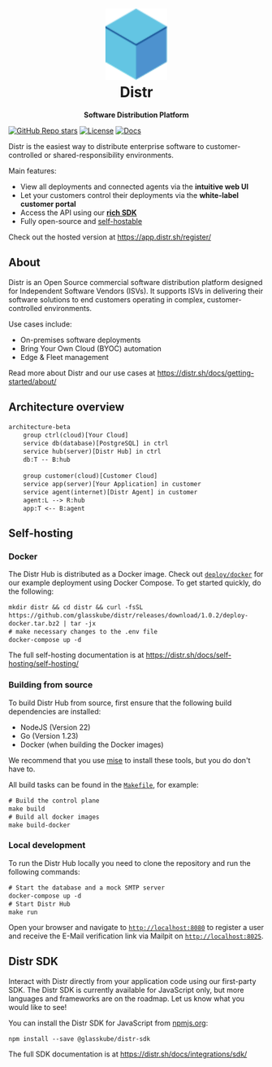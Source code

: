 <h1 align="center">
  <a href="https://distr.sh/" target="_blank">
    <img alt="" src="frontend/ui/public/distr-logo.svg" style="height: 5em;">
  </a>
  <br>
  Distr
</h1>

<div align="center">

**Software Distribution Platform**

</div>

[![GitHub Repo stars](https://img.shields.io/github/stars/glasskube/distr?style=flat)](https://github.com/glasskube/distr)
[![License](https://img.shields.io/badge/License-Apache_2.0-blue.svg)](https://opensource.org/licenses/Apache-2.0)
[![Docs](https://img.shields.io/badge/docs-distr.sh-blue)](https://distr.sh/docs/?utm_source=github)

Distr is the easiest way to distribute enterprise software to customer-controlled or shared-responsibility environments.

Main features:

- View all deployments and connected agents via the **intuitive web UI**
- Let your customers control their deployments via the **white-label customer portal**
- Access the API using our [**rich SDK**](#distr-sdk)
- Fully open-source and [self-hostable](#self-hosting)

Check out the hosted version at https://app.distr.sh/register/

## About

Distr is an Open Source commercial software distribution platform designed for Independent Software Vendors (ISVs).
It supports ISVs in delivering their software solutions to end customers operating in complex, customer-controlled environments.

Use cases include:

- On-premises software deployments
- Bring Your Own Cloud (BYOC) automation
- Edge & Fleet management

Read more about Distr and our use cases at https://distr.sh/docs/getting-started/about/

## Architecture overview

```mermaid
architecture-beta
    group ctrl(cloud)[Your Cloud]
    service db(database)[PostgreSQL] in ctrl
    service hub(server)[Distr Hub] in ctrl
    db:T -- B:hub

    group customer(cloud)[Customer Cloud]
    service app(server)[Your Application] in customer
    service agent(internet)[Distr Agent] in customer
    agent:L --> R:hub
    app:T <-- B:agent
```

## Self-hosting

### Docker

The Distr Hub is distributed as a Docker image.
Check out [`deploy/docker`](deploy/docker) for our example deployment using Docker Compose.
To get started quickly, do the following:

<!-- x-release-please-start-version -->

```shell
mkdir distr && cd distr && curl -fsSL https://github.com/glasskube/distr/releases/download/1.0.2/deploy-docker.tar.bz2 | tar -jx
# make necessary changes to the .env file
docker-compose up -d
```

<!-- x-release-please-end -->

The full self-hosting documentation is at https://distr.sh/docs/self-hosting/self-hosting/

### Building from source

To build Distr Hub from source, first ensure that the following build dependencies are installed:

- NodeJS (Version 22)
- Go (Version 1.23)
- Docker (when building the Docker images)

We recommend that you use [mise](https://mise.jdx.dev/) to install these tools, but you do don't have to.

All build tasks can be found in the [`Makefile`](Makefile), for example:

```shell
# Build the control plane
make build
# Build all docker images
make build-docker
```

### Local development

To run the Distr Hub locally you need to clone the repository and run the following commands:

```shell
# Start the database and a mock SMTP server
docker-compose up -d
# Start Distr Hub
make run
```

Open your browser and navigate to [`http://localhost:8080`](http://localhost:8080) to register a user
and receive the E-Mail verification link via Mailpit on [`http://localhost:8025`](http://localhost:8025).

## Distr SDK

Interact with Distr directly from your application code using our first-party SDK.
The Distr SDK is currently available for JavaScript only, but more languages and frameworks are on the roadmap.
Let us know what you would like to see!

You can install the Distr SDK for JavaScript from [npmjs.org](https://npmjs.org/):

```shell
npm install --save @glasskube/distr-sdk
```

The full SDK documentation is at https://distr.sh/docs/integrations/sdk/
